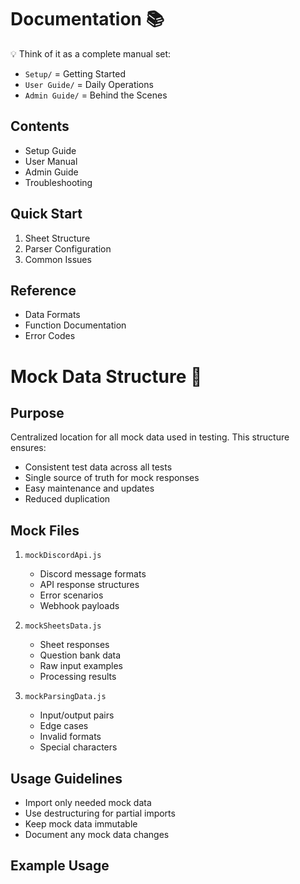 # Documentation 📚

💡 Think of it as a complete manual set:
- `Setup/` = Getting Started
- `User Guide/` = Daily Operations
- `Admin Guide/` = Behind the Scenes
  
## Contents
- Setup Guide
- User Manual
- Admin Guide
- Troubleshooting

## Quick Start
1. Sheet Structure
2. Parser Configuration
3. Common Issues

## Reference
- Data Formats
- Function Documentation
- Error Codes

# Mock Data Structure 🔧

## Purpose
Centralized location for all mock data used in testing. This structure ensures:
- Consistent test data across all tests
- Single source of truth for mock responses
- Easy maintenance and updates
- Reduced duplication

## Mock Files
1. `mockDiscordApi.js`
   - Discord message formats
   - API response structures
   - Error scenarios
   - Webhook payloads

2. `mockSheetsData.js`
   - Sheet responses
   - Question bank data
   - Raw input examples
   - Processing results

3. `mockParsingData.js`
   - Input/output pairs
   - Edge cases
   - Invalid formats
   - Special characters

## Usage Guidelines
- Import only needed mock data
- Use destructuring for partial imports
- Keep mock data immutable
- Document any mock data changes

## Example Usage